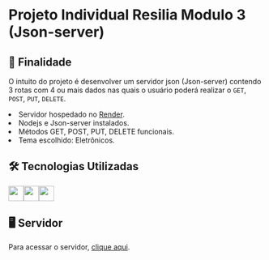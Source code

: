 # Projeto Individual Resilia Modulo 3 (Json-server)

## 🚀 Finalidade

O intuito do projeto é desenvolver um servidor json (Json-server) contendo 3 rotas com 4 ou mais dados nas quais o usuário poderá realizar o `GET`, `POST`, `PUT`, `DELETE`.

<li>Servidor hospedado no <a href="https://render.com/">Render</a>.</li>
<li>Nodejs e Json-server instalados.</li>
<li>Métodos GET, POST, PUT, DELETE funcionais.</li>
<li>Tema escolhido: Eletrônicos.</li>

## 🛠️ Tecnologias Utilizadas

<div style="display:flex">
  <img src="https://cdn.jsdelivr.net/gh/devicons/devicon/icons/nodejs/nodejs-plain.svg" style=" width:30px;cursor:default"/> 
  <img src="https://cdn.jsdelivr.net/gh/devicons/devicon/icons/react/react-original-wordmark.svg" style=" width:30px;cursor:default"/> 
  <img src="https://cdn.jsdelivr.net/gh/devicons/devicon/icons/javascript/javascript-original.svg" style=" width:30px;cursor:default"/> 
</div>

## 🖥️ Servidor

Para acessar o servidor, <a href="https://projeto-individual-resilia-modulo-3.onrender.com/">clique aqui</a>.
